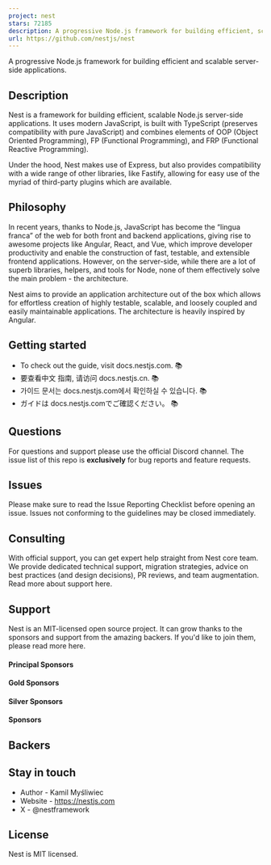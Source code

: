 ```yaml
---
project: nest
stars: 72185
description: A progressive Node.js framework for building efficient, scalable, and enterprise-grade server-side applications with TypeScript/JavaScript 🚀
url: https://github.com/nestjs/nest
---
```


A progressive Node.js framework for building efficient and scalable server-side applications.

Description
-----------

Nest is a framework for building efficient, scalable Node.js server-side applications. It uses modern JavaScript, is built with TypeScript (preserves compatibility with pure JavaScript) and combines elements of OOP (Object Oriented Programming), FP (Functional Programming), and FRP (Functional Reactive Programming).

Under the hood, Nest makes use of Express, but also provides compatibility with a wide range of other libraries, like Fastify, allowing for easy use of the myriad of third-party plugins which are available.

Philosophy
----------

In recent years, thanks to Node.js, JavaScript has become the “lingua franca” of the web for both front and backend applications, giving rise to awesome projects like Angular, React, and Vue, which improve developer productivity and enable the construction of fast, testable, and extensible frontend applications. However, on the server-side, while there are a lot of superb libraries, helpers, and tools for Node, none of them effectively solve the main problem - the architecture.

Nest aims to provide an application architecture out of the box which allows for effortless creation of highly testable, scalable, and loosely coupled and easily maintainable applications. The architecture is heavily inspired by Angular.

Getting started
---------------

-   To check out the guide, visit docs.nestjs.com. 📚
-   要查看中文 指南, 请访问 docs.nestjs.cn. 📚
-   가이드 문서는 docs.nestjs.com에서 확인하실 수 있습니다. 📚
-   ガイドは docs.nestjs.comでご確認ください。 📚

Questions
---------

For questions and support please use the official Discord channel. The issue list of this repo is **exclusively** for bug reports and feature requests.

Issues
------

Please make sure to read the Issue Reporting Checklist before opening an issue. Issues not conforming to the guidelines may be closed immediately.

Consulting
----------

With official support, you can get expert help straight from Nest core team. We provide dedicated technical support, migration strategies, advice on best practices (and design decisions), PR reviews, and team augmentation. Read more about support here.

Support
-------

Nest is an MIT-licensed open source project. It can grow thanks to the sponsors and support from the amazing backers. If you'd like to join them, please read more here.

#### Principal Sponsors

#### Gold Sponsors

#### Silver Sponsors

#### Sponsors

Backers
-------

Stay in touch
-------------

-   Author - Kamil Myśliwiec
-   Website - https://nestjs.com
-   X - @nestframework

License
-------

Nest is MIT licensed.
